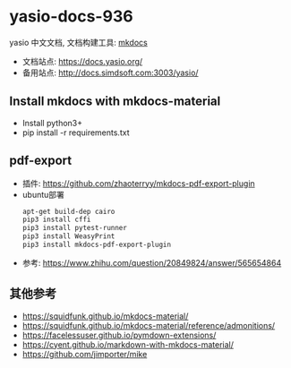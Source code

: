# yasio-docs-936

yasio 中文文档, 文档构建工具: [mkdocs](https://www.mkdocs.org/)

* 文档站点: https://docs.yasio.org/
* 备用站点: http://docs.simdsoft.com:3003/yasio/

## Install mkdocs with mkdocs-material

- Install python3+
- pip install -r requirements.txt

## pdf-export

- 插件: https://github.com/zhaoterryy/mkdocs-pdf-export-plugin
- ubuntu部署
  ```sh
  apt-get build-dep cairo
  pip3 install cffi
  pip3 install pytest-runner
  pip3 install WeasyPrint
  pip3 install mkdocs-pdf-export-plugin
  ```
- 参考: https://www.zhihu.com/question/20849824/answer/565654864

## 其他参考

- https://squidfunk.github.io/mkdocs-material/
- https://squidfunk.github.io/mkdocs-material/reference/admonitions/
- https://facelessuser.github.io/pymdown-extensions/
- https://cyent.github.io/markdown-with-mkdocs-material/
- https://github.com/jimporter/mike
